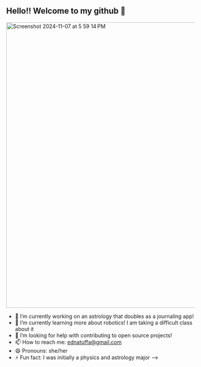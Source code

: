 ## Hello!! Welcome to my github  👋

<img width="763" alt="Screenshot 2024-11-07 at 5 59 14 PM" src="https://github.com/user-attachments/assets/830639d1-00d6-4e1a-ad25-9b4f7bd78b1f">

- 🔭 I’m currently working on an astrology that doubles as a journaling app!
- 🌱 I’m currently learning more about robotics! I am taking a difficult class about it 
- 🤔 I’m looking for help with contributing to open source projects!
- 📫 How to reach me: ednatuffa@gmail.com
- 😄 Pronouns: she/her
- ⚡ Fun fact: I was initially a physics and astrology major 
-->
